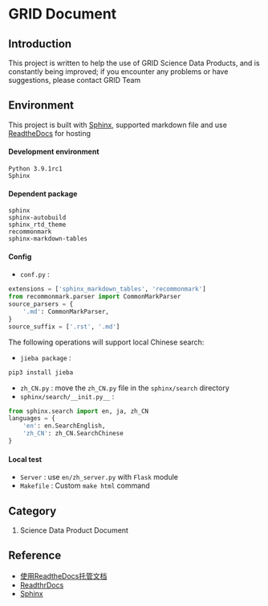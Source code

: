 # GRID Document

## Introduction
This project is written to help the use of GRID Science Data Products, and is constantly being improved; if you encounter any problems or have suggestions, please contact GRID Team  

## Environment
This project is built with [Sphinx](https://www.sphinx-doc.org/en/master/), supported markdown file and use [ReadtheDocs](https://readthedocs.org) for hosting  

#### Development environment
```
Python 3.9.1rc1
Sphinx 
```

#### Dependent package
```
sphinx
sphinx-autobuild
sphinx_rtd_theme
recommonmark
sphinx-markdown-tables
```

#### Config
* `conf.py` :
```python
extensions = ['sphinx_markdown_tables', 'recommonmark']
from recommonmark.parser import CommonMarkParser
source_parsers = {
    '.md': CommonMarkParser,
}
source_suffix = ['.rst', '.md']
```

The following operations will support local Chinese search:
* `jieba package` :
```python
pip3 install jieba
```
* `zh_CN.py` : move the `zh_CN.py` file in the `sphinx/search` directory
* `sphinx/search/__init.py__` :
```python
from sphinx.search import en, ja, zh_CN
languages = {
    'en': en.SearchEnglish,
    'zh_CN': zh_CN.SearchChinese
}
```

#### Local test
* `Server` : use `en/zh_server.py` with `Flask` module
* `Makefile` : Custom `make html` command

## Category
1. Science Data Product Document

## Reference
* [使用ReadtheDocs托管文档](https://www.xncoding.com/2017/01/22/fullstack/readthedoc.html)
* [ReadthrDocs](https://docs.readthedocs.io/en/stable/index.html)
* [Sphinx](https://www.sphinx-doc.org/en/master/)